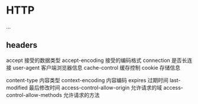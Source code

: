 # HTTP
  ...

  ## headers

  accept  接受的数据类型
  accept-encoding  接受的编码格式
  connection  是否长连接
  user-agent  客户端浏览器信息
  cache-control  缓存控制
  cookie  存储信息

  content-type  内容类型
  context-encoding  内容编码
  expires  过期时间
  last-modified  最后修改时间
  access-control-allow-origin  允许请求的域
  access-control-allow-methods  允许请求的方法